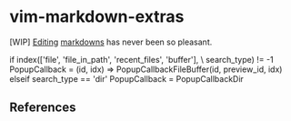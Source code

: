 # vim-markdown-extras
[WIP] [Editing][3] [markdowns][1] has never been so pleasant.

if index(['file', 'file_in_path', 'recent_files', 'buffer'],
\ search_type) != -1
PopupCallback = (id, idx) => PopupCallbackFileBuffer(id, preview_id, idx)
elseif search_type == 'dir'
PopupCallback = PopupCallbackDir

## References

[1]: /Users/ubaldot/.vim/plugins/vim-markdown-extras/LICENSE
[2]: https://google.com
[3]: /Users/ubaldot/.vim/plugins/vim-markdown-extras/ll
[5]: /Users/ubaldot/.vim/plugins/vim-markdown-extras/doc/markdown_extras.txt
